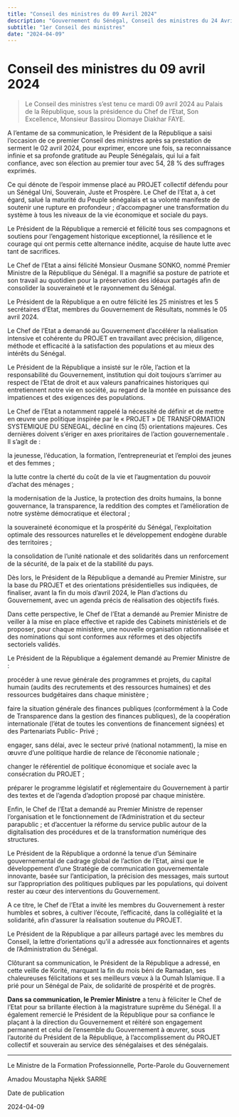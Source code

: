 ```yaml
---
title: "Conseil des ministres du 09 Avril 2024"
description: "Gouvernement du Sénégal, Conseil des ministres du 24 Avril 2024 avec le président Bassirou Diomaye Faye et le premier ministre Ousmane Sonko."
subtitle: "1er Conseil des ministres"
date: "2024-04-09"
---
```


# Conseil des ministres du 09 avril 2024

> Le Conseil des ministres s’est tenu ce mardi 09 avril 2024 au Palais de la République, sous la présidence du Chef de l’Etat, Son Excellence, Monsieur Bassirou Diomaye Diakhar FAYE.

A l’entame de sa communication, le Président de la République a saisi l’occasion de ce premier Conseil des ministres après sa prestation de serment le 02 avril 2024, pour exprimer, encore une fois, sa reconnaissance infinie et sa profonde gratitude au Peuple Sénégalais, qui lui a fait confiance, avec son élection au premier tour avec 54, 28 % des suffrages exprimés.

Ce qui dénote de l’espoir immense placé au PROJET collectif défendu pour un Sénégal Uni, Souverain, Juste et Prospère. Le Chef de l’Etat a, à cet égard, salué la maturité du Peuple sénégalais et sa volonté manifeste de soutenir une rupture en profondeur ; d’accompagner une transformation du système à tous les niveaux de la vie économique et sociale du pays.

Le Président de la République a remercié et félicité tous ses compagnons et soutiens pour l’engagement historique exceptionnel, la résilience et le courage qui ont permis cette alternance inédite, acquise de haute lutte avec tant de sacrifices.

Le Chef de l’Etat a ainsi félicité Monsieur Ousmane SONKO, nommé Premier Ministre de la République du Sénégal. Il a magnifié sa posture de patriote et son travail au quotidien pour la préservation des idéaux partagés afin de consolider la souveraineté et le rayonnement du Sénégal.

Le Président de la République a en outre félicité les 25 ministres et les 5 secrétaires d’Etat, membres du Gouvernement de Résultats, nommés le 05 avril 2024.

Le Chef de l’Etat a demandé au Gouvernement d’accélérer la réalisation intensive et cohérente du PROJET en travaillant avec précision, diligence, méthode et efficacité à la satisfaction des populations et au mieux des intérêts du Sénégal.

Le Président de la République a insisté sur le rôle, l’action et la responsabilité du Gouvernement, institution qui doit toujours s’arrimer au respect de l’Etat de droit et aux valeurs panafricaines historiques qui entretiennent notre vie en société, au regard de la montée en puissance des impatiences et des exigences des populations.

Le Chef de l’Etat a notamment rappelé la nécessité de définir et de mettre en œuvre une politique inspirée par le « PROJET » DE TRANSFORMATION SYSTEMIQUE DU SENEGAL, décliné en cinq (5) orientations majeures. Ces dernières doivent s’ériger en axes prioritaires de l’action gouvernementale . Il s’agit de :

la jeunesse, l’éducation, la formation, l’entrepreneuriat et l’emploi des jeunes et des femmes ;

la lutte contre la cherté du coût de la vie et l’augmentation du pouvoir d’achat des ménages ;

la modernisation de la Justice, la protection des droits humains, la bonne gouvernance, la transparence, la reddition des comptes et l’amélioration de notre système démocratique et électoral ;

la souveraineté économique et la prospérité du Sénégal, l’exploitation optimale des ressources naturelles et le développement endogène durable des territoires ;

la consolidation de l’unité nationale et des solidarités dans un renforcement de la sécurité, de la paix et de la stabilité du pays.

Dès lors, le Président de la République a demandé au Premier Ministre, sur la base du PROJET et des orientations présidentielles sus indiquées, de finaliser, avant la fin du mois d’avril 2024, le Plan d’actions du Gouvernement, avec un agenda précis de réalisation des objectifs fixés.

Dans cette perspective, le Chef de l’Etat a demandé au Premier Ministre de veiller à la mise en place effective et rapide des Cabinets ministériels et de proposer, pour chaque ministère, une nouvelle organisation rationnalisée et des nominations qui sont conformes aux réformes et des objectifs sectoriels validés.

Le Président de la République a également demandé au Premier Ministre de :

procéder à une revue générale des programmes et projets, du capital humain (audits des recrutements et des ressources humaines) et des ressources budgétaires dans chaque ministère ;

faire la situation générale des finances publiques (conformément à la Code de Transparence dans la gestion des finances publiques), de la coopération internationale (l’état de toutes les conventions de financement signées) et des Partenariats Public- Privé ;

engager, sans délai, avec le secteur privé (national notamment), la mise en œuvre d’une politique hardie de relance de l’économie nationale ;

changer le référentiel de politique économique et sociale avec la consécration du PROJET ;

préparer le programme législatif et réglementaire du Gouvernement à partir des textes et de l’agenda d’adoption proposé par chaque ministère.

Enfin, le Chef de l’Etat a demandé au Premier Ministre de repenser l’organisation et le fonctionnement de l’Administration et du secteur parapublic ; et d’accentuer la réforme du service public autour de la digitalisation des procédures et de la transformation numérique des structures.

Le Président de la République a ordonné la tenue d’un Séminaire gouvernemental de cadrage global de l’action de l’Etat, ainsi que le développement d’une Stratégie de communication gouvernementale innovante, basée sur l’anticipation, la précision des messages, mais surtout sur l’appropriation des politiques publiques par les populations, qui doivent rester au cœur des interventions du Gouvernement.

A ce titre, le Chef de l’Etat a invité les membres du Gouvernement à rester humbles et sobres, à cultiver l’écoute, l’efficacité, dans la collégialité et la solidarité, afin d’assurer la réalisation soutenue du PROJET.

Le Président de la République a par ailleurs partagé avec les membres du Conseil, la lettre d’orientations qu’il a adressée aux fonctionnaires et agents de l’Administration du Sénégal.

Clôturant sa communication, le Président de la République a adressé, en cette veille de Korité, marquant la fin du mois béni de Ramadan, ses chaleureuses félicitations et ses meilleurs vœux à la Oumah Islamique. Il a prié pour un Sénégal de Paix, de solidarité de prospérité et de progrès.

**Dans sa communication, le Premier Ministre** a tenu à féliciter le Chef de l’Etat pour sa brillante élection à la magistrature suprême du Sénégal. Il a également remercié le Président de la République pour sa confiance le plaçant à la direction du Gouvernement et réitéré son engagement permanent et celui de l’ensemble du Gouvernement à œuvrer, sous l’autorité du Président de la République, à l’accomplissement du PROJET collectif et souverain au service des sénégalaises et des sénégalais.

---

Le Ministre de la Formation Professionnelle, Porte-Parole du Gouvernement

Amadou Moustapha Njekk SARRE

Date de publication

2024-04-09